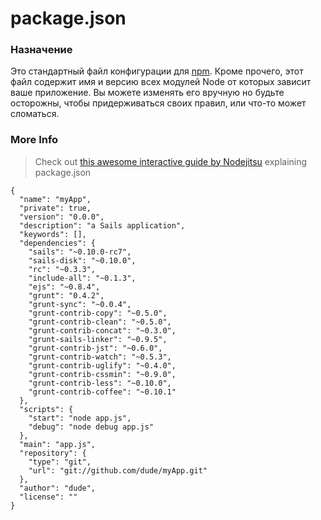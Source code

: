 # package.json
### Назначение
Это стандартный файл конфигурации для [npm](https://npmjs.org/doc/json.html). Кроме прочего, этот файл содержит имя и версию всех модулей Node от которых зависит ваше приложение.  Вы можете изменять его вручную но будьте осторожны, чтобы придерживаться своих правил, или что-то может сломаться.

### More Info
> Check out [this awesome interactive guide by Nodejitsu](http://package.json.nodejitsu.com) explaining package.json



<docmeta name="displayName" value="package.json">

```
{
  "name": "myApp",
  "private": true,
  "version": "0.0.0",
  "description": "a Sails application",
  "keywords": [],
  "dependencies": {
    "sails": "~0.10.0-rc7",
    "sails-disk": "~0.10.0",
    "rc": "~0.3.3",
    "include-all": "~0.1.3",
    "ejs": "~0.8.4",
    "grunt": "0.4.2",
    "grunt-sync": "~0.0.4",
    "grunt-contrib-copy": "~0.5.0",
    "grunt-contrib-clean": "~0.5.0",
    "grunt-contrib-concat": "~0.3.0",
    "grunt-sails-linker": "~0.9.5",
    "grunt-contrib-jst": "~0.6.0",
    "grunt-contrib-watch": "~0.5.3",
    "grunt-contrib-uglify": "~0.4.0",
    "grunt-contrib-cssmin": "~0.9.0",
    "grunt-contrib-less": "~0.10.0",
    "grunt-contrib-coffee": "~0.10.1"
  },
  "scripts": {
    "start": "node app.js",
    "debug": "node debug app.js"
  },
  "main": "app.js",
  "repository": {
    "type": "git",
    "url": "git://github.com/dude/myApp.git"
  },
  "author": "dude",
  "license": ""
}
```
